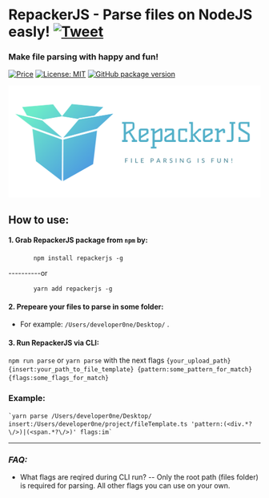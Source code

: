 # RepackerJS - Parse files on NodeJS easly!  [![Tweet](https://img.shields.io/twitter/url/http/shields.io.svg?style=social)](https://twitter.com/intent/tweet?text=See&url=https://github.com/BiosBoy/coconat&via=svyat770&hashtags=js,jsx,pareser,RepackerJS,html,css)
### Make file parsing with happy and fun!

[![Price](https://img.shields.io/badge/price-FREE-0098f7.svg)](https://github.com/BiosBoy/coconat/blob/master/LICENSE)
[![License: MIT](https://img.shields.io/badge/license-MIT-yellow.svg)](https://github.com/BiosBoy/coconat/blob/master/LICENSE)
[![GitHub package version](https://img.shields.io/badge/version-1.1.0-green.svg)](https://github.com/BiosBoy/coconat)

![logo_image](https://github.com/BiosBoy/RepackerJS/blob/master/logo.png)


## How to use:
  #### 1. Grab RepackerJS package from `npm` by:
  ```
         npm install repackerjs -g
  ``` 
   ----------or 
  ```
         yarn add repackerjs -g
  ```
  #### 2. Prepeare your files to parse in some folder: 
   - For example: `/Users/developer0ne/Desktop/` .
  #### 3. Run RepackerJS via CLI:
  `npm run parse` or `yarn parse` with the next flags `{your_upload_path} {insert:your_path_to_file_template} {pattern:some_pattern_for_match} {flags:some_flags_for_match}`

  ### Example:
    `yarn parse /Users/developer0ne/Desktop/ insert:/Users/developer0ne/project/fileTemplate.ts 'pattern:(<div.*?\/>)|(<span.*?\/>)' flags:im`

   ----
  ### *FAQ:*
   - What flags are reqired during CLI run?
   -- Only the root path (files folder) is required for parsing. All other flags you can use on your own.
